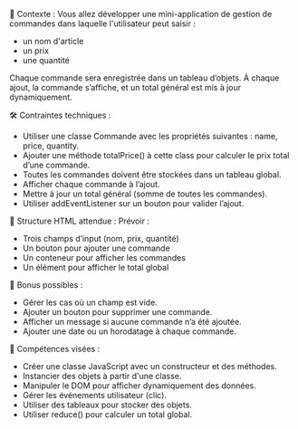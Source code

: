 🧱 Contexte :
Vous allez développer une mini-application de gestion de commandes dans laquelle l'utilisateur peut saisir :
- un nom d'article
- un prix
- une quantité

Chaque commande sera enregistrée dans un tableau d’objets.
À chaque ajout, la commande s’affiche, et un total général est mis à jour dynamiquement.

🛠️ Contraintes techniques :
- Utiliser une classe Commande avec les propriétés suivantes : name, price, quantity.
- Ajouter une méthode totalPrice() à cette class pour calculer le prix total d’une commande.
- Toutes les commandes doivent être stockées dans un tableau global.
- Afficher chaque commande à l’ajout.
- Mettre à jour un total général (somme de toutes les commandes).
- Utiliser addEventListener sur un bouton pour valider l’ajout.

📐 Structure HTML attendue :
Prévoir :
- Trois champs d’input (nom, prix, quantité)
- Un bouton pour ajouter une commande
- Un conteneur pour afficher les commandes
- Un élément pour afficher le total global

🧠 Bonus possibles :
- Gérer les cas où un champ est vide.
- Ajouter un bouton pour supprimer une commande.
- Afficher un message si aucune commande n’a été ajoutée.
- Ajouter une date ou un horodatage à chaque commande.

🧠 Compétences visées :
- Créer une classe JavaScript avec un constructeur et des méthodes.
- Instancier des objets à partir d'une classe.
- Manipuler le DOM pour afficher dynamiquement des données.
- Gérer les événements utilisateur (clic).
- Utiliser des tableaux pour stocker des objets.
- Utiliser reduce() pour calculer un total global.
